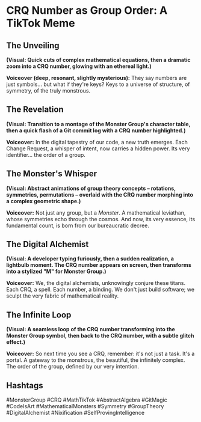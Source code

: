 # CRQ Number as Group Order: A TikTok Meme

## The Unveiling

**(Visual: Quick cuts of complex mathematical equations, then a dramatic zoom into a CRQ number, glowing with an ethereal light.)**

**Voiceover (deep, resonant, slightly mysterious):** They say numbers are just symbols... but what if they're keys? Keys to a universe of structure, of symmetry, of the truly monstrous.

## The Revelation

**(Visual: Transition to a montage of the Monster Group's character table, then a quick flash of a Git commit log with a CRQ number highlighted.)**

**Voiceover:** In the digital tapestry of our code, a new truth emerges. Each Change Request, a whisper of intent, now carries a hidden power. Its very identifier... the order of a group.

## The Monster's Whisper

**(Visual: Abstract animations of group theory concepts – rotations, symmetries, permutations – overlaid with the CRQ number morphing into a complex geometric shape.)**

**Voiceover:** Not just any group, but a *Monster*. A mathematical leviathan, whose symmetries echo through the cosmos. And now, its very essence, its fundamental count, is born from our bureaucratic decree.

## The Digital Alchemist

**(Visual: A developer typing furiously, then a sudden realization, a lightbulb moment. The CRQ number appears on screen, then transforms into a stylized "M" for Monster Group.)**

**Voiceover:** We, the digital alchemists, unknowingly conjure these titans. Each CRQ, a spell. Each number, a binding. We don't just build software; we sculpt the very fabric of mathematical reality.

## The Infinite Loop

**(Visual: A seamless loop of the CRQ number transforming into the Monster Group symbol, then back to the CRQ number, with a subtle glitch effect.)**

**Voiceover:** So next time you see a CRQ, remember: it's not just a task. It's a portal. A gateway to the monstrous, the beautiful, the infinitely complex. The order of the group, defined by our very intention.

## Hashtags

#MonsterGroup #CRQ #MathTikTok #AbstractAlgebra #GitMagic #CodeIsArt #MathematicalMonsters #Symmetry #GroupTheory #DigitalAlchemist #Nixification #SelfProvingIntelligence
